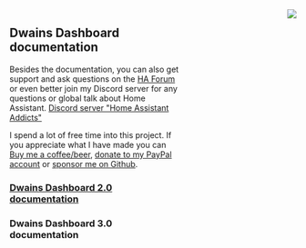 <div class="row" style="display: grid; grid-template-columns: 60% 40%;">
  <div class="column">
  <h2>Dwains Dashboard documentation</h2>
  <p>Besides the documentation, you can also get support and ask questions on the <a href="https://community.home-assistant.io/t/dwains-theme-released-an-auto-generating-lovelace-ui-theme/168593?u=dwains">HA Forum</a> or even better join my Discord server for any questions or global talk about Home Assistant. <a href="https://discord.gg/7yt64uX">Discord server "Home Assistant Addicts"</a></p>
  <p>
  I spend a lot of free time into this project. If you appreciate what I have made you can <a href="https://www.buymeacoffee.com/FAkYvrx" target="_blank">Buy me a coffee/beer</a>, <a href="https://www.paypal.me/dwainscheeren" target="_blank">donate to my PayPal account</a> or <a href="https://github.com/sponsors/dwainscheeren">sponsor me on Github</a>.
  </p>
  <h3><a href="v2/index.html">Dwains Dashboard 2.0 documentation</a></h3>
  <h3>Dwains Dashboard 3.0 documentation</h3>
  </div>
  <div class="column" style="text-align: right;">
   <img src="images/preview1.jpg">
  </div>
</div>
